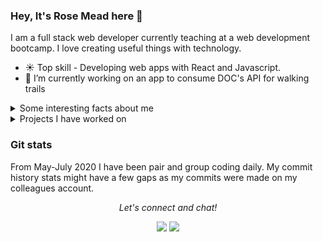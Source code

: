 ### Hey, It's Rose Mead here 👋
I am a full stack web developer currently teaching at a web development bootcamp. I love creating useful things with technology.

- ☀️ Top skill - Developing web apps with React and Javascript.
- 🔭 I’m currently working on an app to consume DOC's API for walking trails

<details>
  <summary>Some interesting facts about me</summary>
  <br>
  
  - :pencil2:	I'm constantly creating - whether that is with technology or drawing, painting or writing in my spare time. 
  - :mountain:	I love a good challenge - whether that is a tricky coding problem or running a half marathon. 
  - 📕 I love reading literary fiction novels. 
  - :paw_prints: I have an awesome Border Collie who I teach cool tricks. 
  - :tulip:	I'm constantly admiring by the beauty in nature. 
  - :lock: I used to own and design escape rooms, and I still love to play them.
  
</details>

<details>
  <summary>Projects I have worked on</summary>
  <br>

  - <a href="https://pantreee.herokuapp.com/#/">Pantree</a>
  - <a href="https://show-me-the-monaay.herokuapp.com/#/">Show me the money</a>
  - <a href="https://to-dooo.herokuapp.com">To do list</a>
  - <a href="https://dog-walks-waikato.herokuapp.com/">Dog walks app</a>
  - <a href="https://king-pong2.herokuapp.com/">Pong</a>
  - <a href="https://pokemon-mauve.herokuapp.com/">Pokemon mauve</a>
  - <a href="https://bears-vs-duck.herokuapp.com/">Bears vs Duck</a>
  <br>
</details>

### Git stats
From May-July 2020 I have been pair and group coding daily. My commit history stats might have a few gaps as my commits were made on my colleagues account.


<p align="center">
  <i>Let's connect and chat!</i>

  <p align="center">
    <a href="https://www.linkedin.com/in/rose-mead" alt="Linkedin"><img src="https://github.com/imdhruv99/imdhruv99/blob/master/readme/linkedin.png"></a>
    <a href="https://github.com/rose-mead" alt="GitHub"><img src="https://github.com/imdhruv99/imdhruv99/blob/master/readme/github.png"></a>
  </p>
  
</p>
